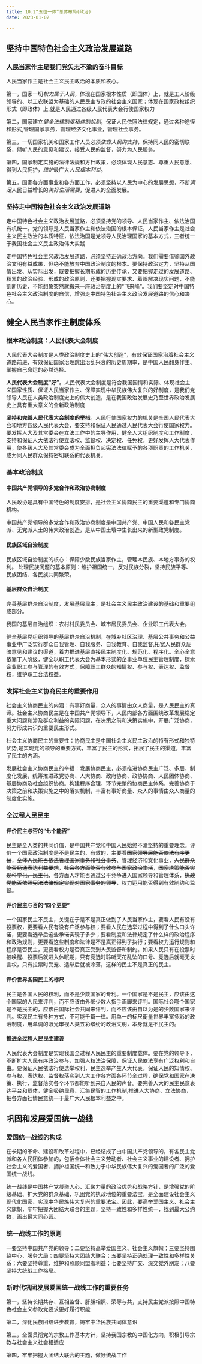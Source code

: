 ```yaml
---
title: 10.2“五位一体”总体布局(政治)
date: 2023-01-02

---
```


## 坚持中国特色社会主义政治发展道路 <Badge text="选择题" type="tip" />

### 人民当家作主是我们党矢志不渝的奋斗目标

人民当家作主是社会主义民主政治的本质和核心。

第一，国家一切*权力属于人民*，体现在国家根本性质（即国体）上，就是工人阶级领导的、以工农联盟为基础的人民民主专政的社会主义国家；体现在国家政权组织形式（即政体）上,就是人民通过各级人民代表大会行使国家权力

第二，国家建立*健全法律制度和体制机制*，保证人民依照法律规定，通过各种途径和形式,管理国家事务，管理经济文化事业，管理社会事务。

第三，一切国家机关和国家工作人员必须*依靠人民的支持*，保持同人民的密切联系，倾听人民的意见和建议，接受人民的监督，努力为人民服务。

第四，国家制定实施的法律法规和方针政策，必须体现人民意志、尊重人民意愿、得到人民拥护，*维护*最广大*人民根本利益*。

第五，国家各方面事业和各方面工作，必须坚持以人民为中心的发展思想，不断*满足*人民日益增长的*美好生活需要*，促进人的全面发展。

### 坚持走中国特色社会主义政治发展道路

走中国特色社会主义政治发展道路，必须坚持党的领导、人民当家作主、依法治国有机统一。党的领导是人民当家作主和依法治国的根本保证，人民当家作主是社会主义民主政治的本质特征，依法治国是党领导人民治理国家的基本方式，三者统一于我国社会主义民主政治伟大实践

走中国特色社会主义政治发展道路，必须坚持正确政治方向。我们需要借鉴国外政治文明有益成果，但绝不能放弃中国政治制度的根本。要保持政治定力，坚持从国情出发、从实际出发，既要把握长期形成的历史传承，又要把握走过的发展道路、积累的政治经验、形成的政治原则，还要把握现实要求、着眼解决现实问题，不能割断历史，不能想象突然就搬来一座政治制度上的“飞来峰”。我们要坚定对中国特色社会主义政治制度的自信，增强走中国特色社会主义政治发展道路的信心和决心。

## 健全人民当家作主制度体系 <Badge text="论述题" type="warning" />

### 根本政治制度：人民代表大会制度

人民代表大会制度是人类政治制度史上的“伟大创造”，有效保证国家沿着社会主义道路前进，有效保证国家治理跳出治乱兴衰的历史周期率，是中国人民翻身作主、掌握自己命运的必然选择。

**人民代表大会制度“好”**。人民代表大会制度是符合我国国情和实际、体现社会主义国家性质、保证人民当家作主、保障实现中华民族伟大复兴的好制度，是我们党领导人民在人类政治制度史上的伟大创造，是在我国政治发展史乃至世界政治发展史上具有重大意义的全新政治制度

**坚持和完善人民代表大会制度的举措**。人民行使国家权力的机关是全国人民代表大会和地方各级人民代表大会，要支持和保证人民通过人民代表大会行使国家权力。要发挥人大及其常委会在立法工作中的主导作用，健全人大组织制度和工作制度，支持和保证人大依法行使立法权、监督权、决定权、任免权，更好发挥人大代表作用，使各级人大及其常委会成为全面担负起宪法法律赋予的各项职责的工作机关，成为同人民群众保持密切联系的代表机关。

### 基本政治制度

#### 中国共产党领导的多党合作和政治协商制度

人民政协是具有中国特色的制度安排，是社会主义协商民主的重要渠道和专门协商机构。

中国共产党领导的多党合作和政治协商制度是中国共产党、中国人民和各民主党派、无党派人士的伟大政治创造，是从中国土壤中生长出来的新型政党制度。

#### 民族区域自治制度

民族区域自治制度的核心：保障少数民族当家作主，管理本民族、本地方事务的权利。
处理民族问题的基本原则：维护祖国统一，反对民族分裂，坚持民族平等、民族团结、各民族共同繁荣。

#### 基层群众自治制度

完善基层群众自治制度，发展基层民主，是社会主义民主政治建设的基础和重要组成部分。

我国的基层自治组织：农村村民委员会、城市居民委员会、企业职工代表大会。

健全基层党组织领导的基层群众自治机制，在城乡社区治理、基层公共事务和公益事业中广泛实行群众自我管理、自我服务、自我教育、自我监督,拓宽人民群众反映意见和建议的渠道，着力推进基层直接民主制度化、规范化、程序化。全心全意依靠丁人阶级，健全以职工代表大会为基本形式的企事业单位民主管理制度，探索企业职工参与管理的有效方式，保障职工群众的知情权、参与权、表达权、监督权，维护职工合法权益。

### 发挥社会主义协商民主的重要作用

社会主义协商民主的内涵：有事好商量，众人的事情由众人商量，是人民民主的真谛。社会主义协商民主是在中国共产党领导下，人民内部各方面围绕改革发展稳定重大问题和涉及群众利益的实际问题，在决策之前和决策实施中，开展广泛协商，努力形成共识的重要民主形式。

社会主义协商民主的重要性：协商民主是中国社会主义民主政治的特有形式和独特优势,是实现党的领导的重要方式，丰富了民主的形式，拓展了民主的渠道，丰富了民主的内涵。

发展社会主义协商民主的举措：发展协商民主，必须推进协商民主广泛、多层、制度化发展，统筹推进政党协商、人大协商、政府协商、政协协商、人民团体协商、基层协商及社会组织协商。构建程序合理、环节完整的协商民主体系，完善协商于决策之前和决策实施之中的落实机制，丰富有事好商量、众人的事情由众人商量的制度化实施。

### 全过程人民民主

#### 评价民主与否的“七个能否”

民主是全人类的共同价值，是中国共产党和中国人民始终不渝坚持的重要理念。评价一个国家政治制度是不是民主的、有效的，主要看~~国家领导层能否依法有序更替~~，~~全体人民能否依法管理国家事务和社会事务~~、管理经济和文化事业，~~人民群众能否畅通表达利益要求~~，~~社会各方面能否有效参与国家政治生活~~，~~国家决策能否实现科学化、民主化~~，各方面人才能否通过公平竞争进入国家领导和管理体系，~~执政党能否依照宪法法律规定实现对国家事务的领导~~，权力运用能否得到有效制约和监督。

#### 评价民主与否的“四个更要”

一个国家民主不民主，关键在于是不是真正做到了人民当家作主，要看人民有没有投票权，更要看~~人民有没有广泛参与权~~；要看人民在选举过程中得到了什么口头许诺，更要看~~选举后这些承诺实现了多少~~；要看制度和法律规定了什么样的政治程序和政治规则，更要看这些制度和法律是不是~~真正得到了执行~~；要看权力运行规则和程序是否民主，更要看权力是否真正~~受到人民监督和制约~~。如果人民只有在投票时被唤醒、投票后就进入休眠期，只有竞选时聆听天花乱坠的口号、竞选后就毫无发言权，只有拉票时受宠、选举后就被冷落，这样的民主不是真正的民主。

#### 评价世界各国民主的标尺

民主是各国人民的权利，而不是少数国家的专利。一个国家是不是民主，应该由这个国家的人民来评判，而不应该由外部少数人指手画脚来评判。国际社会哪个国家是不是民主的，应该由国际社会共同来评判，而不应该由自以为是的少数国家来评判。实现民主有多种方式，不可能千篇一律。用单一的标尺衡量世界丰富多彩的政治制度，用单调的眼光审视人类五彩缤纷的政治文明，本身就是不民主的。

#### 推进全过程人民民主建设

人民代表大会制度是实现我国全过程人民民主的重要制度载体。要在党的领导下，不断扩大人民有序政治参与，加强人权法治保障，保证人民依法享有广泛权利和自由。要保证人民依法行使选举权利，民主选举产生人大代表，保证人民的知情权、参与权、表达权、监督权落实到人大工作各方面各环节全过程，确保党和国家在决策、执行、监督落实各个环节都能听到来自人民的声音。要完善人大的民主民意表达平台和载体，健全吸纳民意、汇集民智的工作机制,推进人大协商、立法协商，把各方面社情民意统一于最广大人民根本利益之中。

## 巩固和发展爱国统一战线 <Badge text="选择题" type="tip" />

### 爱国统一战线的构成

在长期的革命、建设和改革过程中，已经结成了由中国共产党领导的，有各民主党派和各人民团体参加的，包括全体社会主义劳动者、社会主义事业的建设者、拥护社会主义的爱国者、拥护祖国统一和致力于中华民族伟大复兴的爱国者的广泛的爱国统一战线。

统一战线是中国共产党凝聚人心、汇聚力量的政治优势和战略方针，是增强党的阶级基础、扩大党的群众基础、巩固党的执政地位的重要法宝，是全面建设社会主义现代化国家、实现中华民族伟大复兴的重要法宝。因此，要高举爱国主义、社会主义旗帜，牢牢把握大团结大联合的主题，坚持一致性和多样性统一，找到最大公约数，画出最大同心圆。

### 统一战线工作的原则

一要坚持中国共产党的领导；二要坚持高举爱国主义、社会主义旗帜；三要坚持围绕中心、服务大局；四要坚持大团结大联合；五要坚持正确处理一致性和多样性关系；六要坚持尊重、维护和照顾同盟者利益；七要坚持广交、深交党外朋友；八要坚持大统战工作格局。

### 新时代巩固发展爱国统一战线工作的重要任务

第一，坚持长期共存、互相监督、肝胆相照、荣辱与共，支持民主党派按照中国特色社会主义参政党要求更好履行职能

第二，深化民族团结进步教育，铸牢中华民族共同体意识

第三，全面贯彻党的宗教工作基本方针，坚持我国宗教的中国化方向，积极引导宗教与社会主义社会相适应

第四，牢牢把握大团结大联合的主题，做好统战工作

